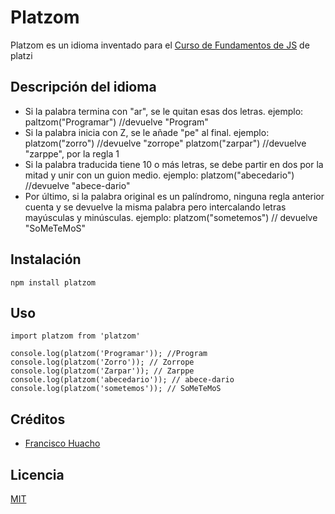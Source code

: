 # Platzom

Platzom es un idioma inventado para el [Curso de Fundamentos de JS](https://platzi.com/js) de platzi

## Descripción del idioma
- Si la palabra termina con "ar", se le quitan esas dos letras.
  ejemplo:
    paltzom("Programar") //devuelve "Program"
- Si la palabra inicia con Z, se le añade "pe" al final.
  ejemplo:
    platzom("zorro") //devuelve "zorrope"
    platzom("zarpar") //devuelve "zarppe", por la regla 1
- Si la palabra traducida tiene 10 o más letras, se debe partir en dos por la mitad y unir con un guion medio.
  ejemplo:
    platzom("abecedario") //devuelve "abece-dario"
- Por último, si la palabra original es un palíndromo, 
   ninguna regla anterior cuenta y se devuelve la misma palabra 
   pero intercalando letras mayúsculas y minúsculas.
  ejemplo:
    platzom("sometemos") // devuelve "SoMeTeMoS"

## Instalación

```
npm install platzom
```

## Uso
```
import platzom from 'platzom'

console.log(platzom('Programar')); //Program
console.log(platzom('Zorro')); // Zorrope
console.log(platzom('Zarpar')); // Zarppe
console.log(platzom('abecedario')); // abece-dario
console.log(platzom('sometemos')); // SoMeTeMoS
```

## Créditos

- [Francisco Huacho](https://twitter.com/@JhersonHuacho)

##  Licencia
[MIT](https://opensource.org/licenses/MIT) 